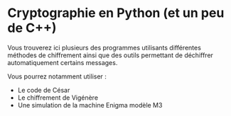 # Cryptographie en Python (et un peu de C++)


  Vous trouverez ici plusieurs des programmes utilisants différentes méthodes de chiffrement ainsi que des outils permettant de déchiffrer automatiquement certains messages.
  
  Vous pourrez notamment utiliser : 
  
  * Le code de César
  * Le chiffrement de Vigénère
  * Une simulation de la machine Enigma modèle M3
